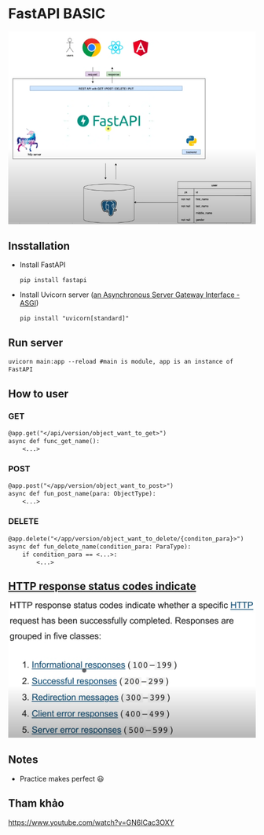 # FastAPI BASIC
![Image not found](media/schema.png?raw=true "From Amigoscode channel")
## Insstallation
- Install FastAPI  
    ```
    pip install fastapi
    ```
- Install Uvicorn server ([an Asynchronous Server Gateway Interface - ASGI](https://asgi.readthedocs.io/en/latest/))  
    ```
    pip install "uvicorn[standard]"
    ```

## Run server  
```
uvicorn main:app --reload #main is module, app is an instance of FastAPI
```

## How to user
### GET
```
@app.get("</api/version/object_want_to_get>")
async def func_get_name():
    <...>
```
### POST
```
@app.post("</app/version/object_want_to_post>")
async def fun_post_name(para: ObjectType):
    <...>
```
### DELETE
```
@app.delete("</app/version/object_want_to_delete/{conditon_para}>")
async def fun_delete_name(condition_para: ParaType):
    if condition_para == <...>:
        <...>
```

## [HTTP response status codes indicate](https://developer.mozilla.org/en-US/docs/Web/HTTP/Status)
!["HTTP Response Status Codes"](media/http_status_codes.png?raw=true "HTTP Response Codes")
## Notes 
- Practice makes perfect :smiley:

## Tham khảo
https://www.youtube.com/watch?v=GN6ICac3OXY